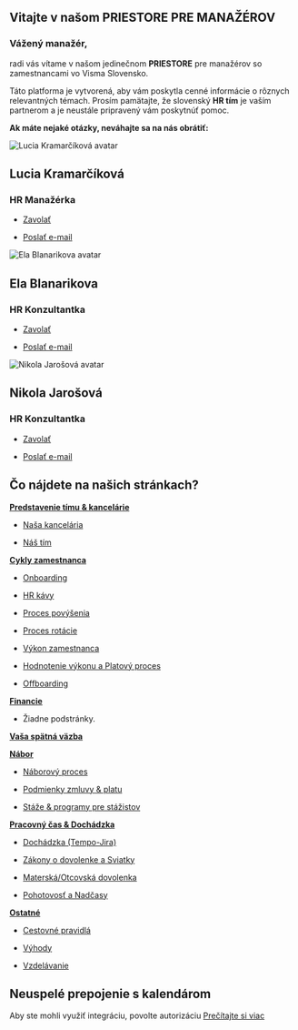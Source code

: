## **Vitajte v našom PRIESTORE PRE MANAŽÉROV**

### **Vážený manažér,**

radi vás vítame v našom jedinečnom **PRIESTORE** pre manažérov so zamestnancami vo Visma Slovensko.

Táto platforma je vytvorená, aby vám poskytla cenné informácie o rôznych relevantných témach. Prosím pamätajte, že slovenský **HR tím** je vaším partnerom a je neustále pripravený vám poskytnúť pomoc.

**Ak máte nejaké otázky, neváhajte sa na nás obrátiť:**

![Lucia Kramarčíková avatar](https://lh3.googleusercontent.com/a-/ALV-UjXow7pzQb4g7bHBwOnOJjNScmDa7VW-HEAt1difnoIAX3-RXUeC=s96-c)

## Lucia Kramarčíková

### HR Manažérka

-   [Zavolať](tel:+421915666326)

-   [Poslať e-mail](https://mail.google.com/mail/u/0/?&view=cm&fs=1&tf=1&to=lucia.kramarcikova@visma.com)

![Ela Blanarikova avatar](https://lh3.googleusercontent.com/a-/ALV-UjVaTe__Zcvi-xNAJbQ24d_mvJSeJdQSW8jVb2fD7Ny4Ozn7hzxg=s96-c)

## Ela Blanarikova

### HR Konzultantka

-   [Zavolať](tel:+421905960399)

-   [Poslať e-mail](https://mail.google.com/mail/u/0/?&view=cm&fs=1&tf=1&to=ela.blanarikova@visma.com)

![Nikola Jarošová avatar](https://lh3.googleusercontent.com/a-/ALV-UjVol21DRM5pbMfNllRZ8lli2MklKWqsuOQTgjoi7zJ-ZshBezA=s96-c)

## Nikola Jarošová

### HR Konzultantka

-   [Zavolať](tel:+421948343667)

-   [Poslať e-mail](https://mail.google.com/mail/u/0/?&view=cm&fs=1&tf=1&to=nikola.jarosova@visma.com)

## **Čo nájdete na našich stránkach?**

[**Predstavenie tímu & kancelárie**](chrome-extension://pcmpcfapbekmbjjkdalcgopdkipoggdi/pages/1h43hlt5l5metqsbqt/TeamAmpOfficeIntroduction/1hh4k50461uindcrel?locale=sk)

-   [Naša kancelária](chrome-extension://pcmpcfapbekmbjjkdalcgopdkipoggdi/pages/1h43hlt5l5metqsbqt/OurOffice/1i6c1jo5usaf140c3a?locale=sk)
    
-   [Náš tím](chrome-extension://pcmpcfapbekmbjjkdalcgopdkipoggdi/pages/1h43hlt5l5metqsbqt/OurTeam/1i6cefsd45eijh61mn?locale=sk)
    

[**Cykly zamestnanca**](chrome-extension://pcmpcfapbekmbjjkdalcgopdkipoggdi/pages/1h43hlt5l5metqsbqt/EmployeeLifecycle/1hj4haaupu7s9b8t0n?locale=sk)

-   [Onboarding](chrome-extension://pcmpcfapbekmbjjkdalcgopdkipoggdi/pages/1h43hlt5l5metqsbqt/Onboarding/1hj4f18v7ar0epfnum?locale=sk)
    
-   [HR kávy](chrome-extension://pcmpcfapbekmbjjkdalcgopdkipoggdi/pages/1h43hlt5l5metqsbqt/HrCoffees/1i4mejkiq3casleod4?locale=sk)
    
-   [Proces povýšenia](chrome-extension://pcmpcfapbekmbjjkdalcgopdkipoggdi/pages/1h43hlt5l5metqsbqt/PromotionProcess/1i4menb6k3m7bn1uh0?locale=sk)
    
-   [Proces rotácie](chrome-extension://pcmpcfapbekmbjjkdalcgopdkipoggdi/pages/1h43hlt5l5metqsbqt/RotationProcess/1i4mekmu1j3q7v8q31?locale=sk)
    
-   [Výkon zamestnanca](chrome-extension://pcmpcfapbekmbjjkdalcgopdkipoggdi/pages/1h43hlt5l5metqsbqt/EmployeePerformance/1i538hek2dn0u7pl98?locale=sk)
    
-   [Hodnotenie výkonu a Platový proces](chrome-extension://pcmpcfapbekmbjjkdalcgopdkipoggdi/pages/1h43hlt5l5metqsbqt/PerformanceEvaluationAndSalaryProcess/1i6f6dk20s5pujvsj6?locale=sk)
    
-   [Offboarding](chrome-extension://pcmpcfapbekmbjjkdalcgopdkipoggdi/pages/1h43hlt5l5metqsbqt/Offboarding/1i4memfrr351ud37sh?locale=sk)
    

[**Financie**](chrome-extension://pcmpcfapbekmbjjkdalcgopdkipoggdi/pages/1h43hlt5l5metqsbqt/FinanceInSlovakia/1hj4hhqgokblbgvso9?locale=sk)

-   Žiadne podstránky.

[**Vaša spätná väzba**](chrome-extension://pcmpcfapbekmbjjkdalcgopdkipoggdi/pages/1h43hlt5l5metqsbqt/YourFeedback/1i4mf8pn1cqv8cift7?locale=sk)

[**Nábor**](chrome-extension://pcmpcfapbekmbjjkdalcgopdkipoggdi/pages/1h43hlt5l5metqsbqt/Recruitment/1hh4lnbnhm4vl6saju?locale=sk)

-   [Náborový proces](chrome-extension://pcmpcfapbekmbjjkdalcgopdkipoggdi/pages/1h43hlt5l5metqsbqt/RecruitmentProcess/1i6c23td2hvhhfhji6?locale=sk)
    
-   [Podmienky zmluvy & platu](chrome-extension://pcmpcfapbekmbjjkdalcgopdkipoggdi/pages/1h43hlt5l5metqsbqt/ContractAmpSalaryConditions/1i6c2576k8lairp88b?locale=sk)
    
-   [Stáže & programy pre stážistov](chrome-extension://pcmpcfapbekmbjjkdalcgopdkipoggdi/pages/1h43hlt5l5metqsbqt/InternshipsAmpTraineePrograms/1ian2juob18glm6knt?locale=sk)
    

[**Pracovný čas & Dochádzka**](chrome-extension://pcmpcfapbekmbjjkdalcgopdkipoggdi/pages/1h43hlt5l5metqsbqt/WorkingTimeAndAttendance/1i4mduu29g7grodv5q?locale=sk)

-   [Dochádzka (Tempo-Jira)](chrome-extension://pcmpcfapbekmbjjkdalcgopdkipoggdi/pages/1h43hlt5l5metqsbqt/AttendanceTempoJira/1hj4ftul3qcei7lbup?locale=sk)
    
-   [Zákony o dovolenke a Sviatky](chrome-extension://pcmpcfapbekmbjjkdalcgopdkipoggdi/pages/1h43hlt5l5metqsbqt/LeaveLawsAndHolidays/1i4me8hl483v0aprkq?locale=sk)
    
-   [Materská/Otcovská dovolenka](chrome-extension://pcmpcfapbekmbjjkdalcgopdkipoggdi/pages/1h43hlt5l5metqsbqt/MaternityPaternityLeave/1i4me9qqg8q0i4oms4?locale=sk)
    
-   [Pohotovosť a Nadčasy](chrome-extension://pcmpcfapbekmbjjkdalcgopdkipoggdi/pages/1h43hlt5l5metqsbqt/OncallAndOvertime/1i4meaqcblm4vv2e55?locale=sk)
    

[**Ostatné**](chrome-extension://pcmpcfapbekmbjjkdalcgopdkipoggdi/pages/1h43hlt5l5metqsbqt/Other/1i4metk09j3e2q10l5?locale=sk)

-   [Cestovné pravidlá](chrome-extension://pcmpcfapbekmbjjkdalcgopdkipoggdi/pages/1h43hlt5l5metqsbqt/TravelPolicy/1hj4h802ek56uptvkl?locale=sk)
    
-   [Výhody](chrome-extension://pcmpcfapbekmbjjkdalcgopdkipoggdi/pages/1h43hlt5l5metqsbqt/Benefits/1hkgds79ocnvo8lr6n?locale=sk)
    
-   [Vzdelávanie](chrome-extension://pcmpcfapbekmbjjkdalcgopdkipoggdi/pages/1h43hlt5l5metqsbqt/Education/1i66tl37pq0da40p3p?locale=sk)
    

## Neuspelé prepojenie s kalendárom

Aby ste mohli využiť integráciu, povolte autorizáciu [Prečítajte si viac](https://help.happeo.com/hc/en-us/articles/7455142907665-User-Settings)